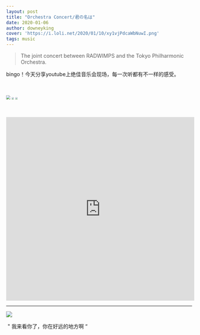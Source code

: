 ```yaml
---
layout: post
title: "Orchestra Concert/君の名は"
date: 2020-01-06
author: downeyking
cover: 'https://i.loli.net/2020/01/10/xy1vjPdcaWbNuwI.png'
tags: music
---
```


>  The joint concert between RADWIMPS and the Tokyo Philharmonic Orchestra. 



​						    bingo！今天分享youtube上绝佳音乐会现场，每一次听都有不一样的感受。

​	

<img src=" https://i.loli.net/2020/01/10/qyzPZc93pIfnrKN.png" style="zoom:67%;" />



<img src=" https://i.loli.net/2020/01/10/FHz7UqayJ1gmiRN.png" style="zoom: 39%;" />



<img src=" https://i.loli.net/2020/01/10/Rle8OTCfoEW5FMZ.png" style="zoom: 39%;" />



​	

<iframe height=498 width=510 src="https://www.youtube.com/watch?v=M40SBBsSCIA" frameborder=0 allowfullscreen></iframe>

------





![]( https://i.loli.net/2020/01/10/2VR8Zt6km47Pp35.jpg )



​														          " 我来看你了，你在好远的地方啊 “


